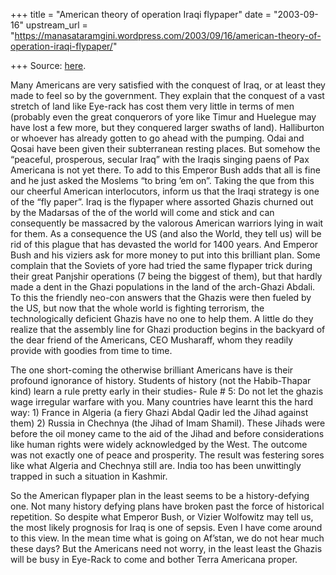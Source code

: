 +++
title = "American theory of operation Iraqi flypaper"
date = "2003-09-16"
upstream_url = "https://manasataramgini.wordpress.com/2003/09/16/american-theory-of-operation-iraqi-flypaper/"

+++
Source: [here](https://manasataramgini.wordpress.com/2003/09/16/american-theory-of-operation-iraqi-flypaper/).

Many Americans are very satisfied with the conquest of Iraq, or at least
they made to feel so by the government. They explain that the conquest
of a vast stretch of land like Eye-rack has cost them very little in
terms of men (probably even the great conquerors of yore like Timur and
Huelegue may have lost a few more, but they conquered larger swaths of
land). Halliburton or whoever has already gotten to go ahead with the
pumping. Odai and Qosai have been given their subterranean resting
places. But somehow the “peaceful, prosperous, secular Iraq” with the
Iraqis singing paens of Pax Americana is not yet there. To add to this
Emperor Bush adds that all is fine and he just asked the Moslems “to
bring ’em on”. Taking the que from this our cheerful American
interlocutors, inform us that the Iraqi strategy is one of the “fly
paper”. Iraq is the flypaper where assorted Ghazis churned out by the
Madarsas of the of the world will come and stick and can consequently be
massacred by the valorous American warriors lying in wait for them. As a
consequence the US (and also the World, they tell us) will be rid of
this plague that has devasted the world for 1400 years. And Emperor Bush
and his viziers ask for more money to put into this brilliant plan. Some
complain that the Soviets of yore had tried the same flypaper trick
during their great Panjshir operations (7 being the biggest of them),
but that hardly made a dent in the Ghazi populations in the land of the
arch-Ghazi Abdali. To this the friendly neo-con answers that the Ghazis
were then fueled by the US, but now that the whole world is fighting
terrorism, the technologically deficient Ghazis have no one to help
them. A little do they realize that the assembly line for Ghazi
production begins in the backyard of the dear friend of the Americans,
CEO Musharaff, whom they readily provide with goodies from time to time.

The one short-coming the otherwise brilliant Americans have is their
profound ignorance of history. Students of history (not the Habib-Thapar
kind) learn a rule pretty early in their studies- Rule # 5: Do not let
the ghazis wage irregular warfare with you. Many countries have learnt
this the hard way: 1) France in Algeria (a fiery Ghazi Abdal Qadir led
the Jihad against them) 2) Russia in Chechnya (the Jihad of Imam
Shamil). These Jihads were before the oil money came to the aid of the
Jihad and before considerations like human rights were widely
acknowledged by the West. The outcome was not exactly one of peace and
prosperity. The result was festering sores like what Algeria and
Chechnya still are. India too has been unwittingly trapped in such a
situation in Kashmir.

So the American flypaper plan in the least seems to be a history-defying
one. Not many history defying plans have broken past the force of
historical repetition. So despite what Emperor Bush, or Vizier Wolfowitz
may tell us, the most likely prognosis for Iraq is one of sepsis. Even I
have come around to this view. In the mean time what is going on
Af’stan, we do not hear much these days? But the Americans need not
worry, in the least least the Ghazis will be busy in Eye-Rack to come
and bother Terra Americana proper.


